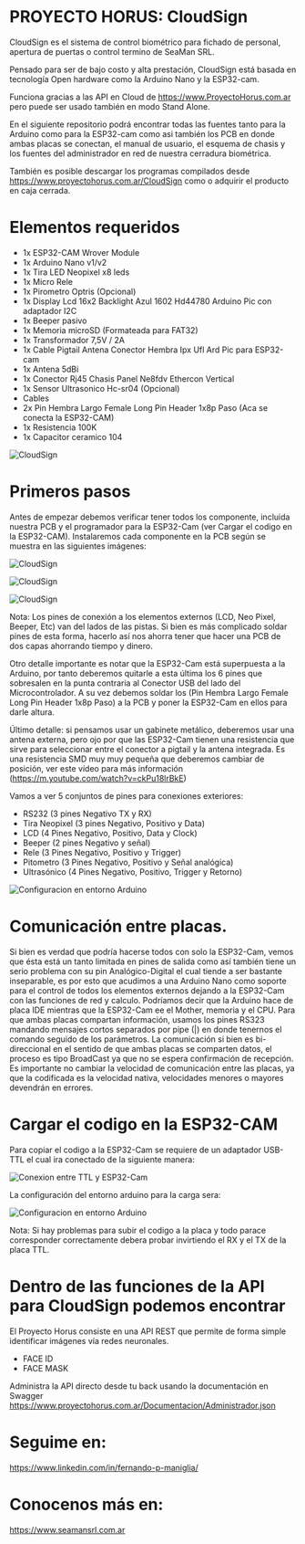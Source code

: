 # PROYECTO HORUS: CloudSign

CloudSign es el sistema de control biométrico para fichado de personal, apertura de puertas o control termino de SeaMan SRL. 

Pensado para ser de bajo costo y alta prestación, CloudSign está basada en tecnología Open hardware como la Arduino Nano y la ESP32-cam.

Funciona gracias a las API en Cloud de https://www.ProyectoHorus.com.ar pero puede ser usado también en modo Stand Alone.

 En el siguiente repositorio podrá encontrar todas las fuentes tanto para la Arduino como para la ESP32-cam como asi también los PCB en donde ambas placas se conectan, el manual de usuario, el esquema de chasis y los fuentes del administrador en red de nuestra cerradura biométrica.

También es posible descargar los programas compilados desde https://www.proyectohorus.com.ar/CloudSign como o adquirir el producto en caja cerrada.


# Elementos requeridos

- 1x ESP32-CAM Wrover Module
- 1x Arduino Nano v1/v2
- 1x Tira LED Neopixel x8 leds
- 1x Micro Rele
- 1x Pirometro Optris (Opcional)
- 1x Display Lcd 16x2 Backlight Azul 1602 Hd44780 Arduino Pic con adaptador I2C
- 1x Beeper pasivo
- 1x Memoria microSD (Formateada para FAT32)
- 1x Transformador 7,5V / 2A
- 1x Cable Pigtail Antena Conector Hembra Ipx Ufl Ard Pic para ESP32-cam
- 1x Antena 5dBi
- 1x Conector Rj45 Chasis Panel Ne8fdv Ethercon Vertical
- 1x Sensor Ultrasonico Hc-sr04 (Opcional)
- Cables
- 2x Pin Hembra Largo Female Long Pin Header 1x8p Paso (Aca se conecta la ESP32-CAM)
- 1x Resistencia 100K
- 1x Capacitor ceramico 104

![CloudSign](Componentes.png)

# Primeros pasos

Antes de empezar debemos verificar tener todos los componente, incluida nuestra PCB y el programador para la ESP32-Cam (ver Cargar el codigo en la ESP32-CAM).
Instalaremos cada componente en la PCB según se muestra en las siguientes imágenes:  

![CloudSign](img1.jpg)

![CloudSign](img2.jpg)

![CloudSign](img3.jpg)

Nota: Los pines de conexión a los elementos externos (LCD, Neo Pixel, Beeper, Etc) van del lados de las pistas. Si bien es más complicado soldar pines de esta forma, hacerlo así nos ahorra tener que hacer una PCB de dos capas ahorrando tiempo y dinero.

Otro detalle importante es notar que la ESP32-Cam está superpuesta a la Arduino, por tanto deberemos quitarle a esta última los 6 pines que sobresalen en la punta contraria al Conector USB del lado del Microcontrolador. A su vez debemos soldar los (Pin Hembra Largo Female Long Pin Header 1x8p Paso) a la PCB y poner la ESP32-Cam en ellos para darle altura.

Último detalle: si pensamos usar un gabinete metálico, deberemos usar una antena externa, pero ojo por que las ESP32-Cam tienen una resistencia que sirve para seleccionar entre el conector a pigtail y la antena integrada. Es una resistencia SMD muy muy pequeña que deberemos cambiar de posición, ver este vídeo para más información (https://m.youtube.com/watch?v=ckPu18lrBkE)

Vamos a ver 5 conjuntos de pines para conexiones exteriores:

- RS232 (3 pines Negativo TX y RX)
- Tira Neopixel (3 pines Negativo, Positivo y Data)
- LCD (4 Pines Negativo, Positivo, Data y Clock)
- Beeper (2 pines Negativo y señal)
- Rele (3 Pines Negativo, Positivo y Trigger)
- Pitometro (3 Pines Negativo, Positivo y Señal analógica)
- Ultrasónico (4 Pines Negativo, Positivo, Trigger y Retorno)

![Configuracion en entorno Arduino](Conexiones.png)

# Comunicación entre placas.

Si bien es verdad que podría hacerse todos con solo la ESP32-Cam, vemos que ésta está un tanto limitada en pines de salida como así también tiene un serio problema con su pin Analógico-Digital el cual tiende a ser bastante inseparable, es por esto que acudimos a una Arduino Nano como soporte para el control de todos los elementos externos dejando a la ESP32-Cam con las funciones de red y calculo. Podríamos decir que la Arduino hace de placa IDE mientras que la ESP32-Cam ee el Mother, memoria y el CPU.
Para que ambas placas compartan información, usamos los pines RS323 mandando mensajes cortos separados por pipe (|) en donde tenernos el comando seguido de los parámetros. La comunicación si bien es bi-direccional en el sentido de que ambas placas se comparten datos, el proceso es tipo BroadCast ya que no se espera confirmación de recepción. 
Es importante no cambiar la velocidad de comunicación entre las placas, ya que la codificada es la velocidad nativa, velocidades menores o mayores devendrán en errores.

# Cargar el codigo en la ESP32-CAM

Para copiar el codigo a la ESP32-Cam se requiere de un adaptador USB-TTL el cual ira conectado de la siguiente manera:

![Conexion entre TTL y ESP32-Cam](Conexionado.jpg)

La configuración del entorno arduino para la carga sera:

![Configuracion en entorno Arduino](Config_Arduino.png)


Nota: Si hay problemas para subir el codigo a la placa y todo parace corresponder correctamente debera probar invirtiendo el RX y el TX de la placa TTL.


# Dentro de las funciones de la API para CloudSign podemos encontrar

El Proyecto Horus consiste en una API REST que permite de forma simple identificar imágenes vía redes neuronales.

- FACE ID
- FACE MASK

Administra la API directo desde tu back usando la documentación en Swagger https://www.proyectohorus.com.ar/Documentacion/Administrador.json

# Seguime en:
https://www.linkedin.com/in/fernando-p-maniglia/

# Conocenos más en:
https://www.seamansrl.com.ar
